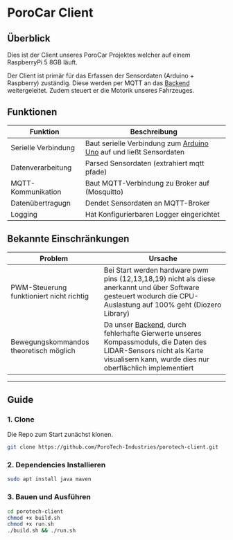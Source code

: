 # PoroCar Client

## Überblick

Dies ist der Client unseres PoroCar Projektes welcher auf einem RaspberryPi 5 8GB läuft.

Der Client ist primär für das Erfassen der Sensordaten (Arduino + Raspberry) zuständig. Diese werden per MQTT an das [Backend](https://github.com/PoroTech-Industries/porotech-backend) weitergeleitet.
Zudem steuert er die Motorik unseres Fahrzeuges.


## Funktionen

| Funktion            | Beschreibung                                                                                                                   |
|---------------------|--------------------------------------------------------------------------------------------------------------------------------|
| Serielle Verbindung | Baut serielle Verbindung zum [Arduino Uno](https://github.com/PoroTech-Industries/porotech-embedded) auf und ließt Sensordaten |
| Datenverarbeitung   | Parsed Sensordaten (extrahiert mqtt pfade)                                                                                     |
| MQTT-Kommunikation  | Baut MQTT-Verbindung zu Broker auf (Mosquitto)                                                                                 |
| Datenübertragugn    | Dendet Sensordaten an MQTT-Broker                                                                                              |
| Logging             | Hat Konfigurierbaren Logger eingerichtet                                                                                       |

## Bekannte Einschränkungen

| Problem                                  | Ursache                                                                                                                                                                                           |
|------------------------------------------|---------------------------------------------------------------------------------------------------------------------------------------------------------------------------------------------------|
| PWM-Steuerung funktioniert nicht richtig | Bei Start werden hardware pwm pins (12,13,18,19) nicht als diese anerkannt und über Software gesteuert wodurch die CPU-Auslastung auf 100% geht (Diozero Library)                                          |
| Bewegungskommandos theoretisch möglich   | Da unser [Backend](https://github.com/PoroTech-Industries/porotech-backend), durch fehlerhafte Gierwerte unseres Kompassmoduls, die Daten des LIDAR-Sensors nicht als Karte visualisern kann, wurde dies nur oberflächlich implementiert |

---

## Guide

### 1. Clone

Die Repo zum Start zunächst klonen.

```bash
git clone https://github.com/PoroTech-Industries/porotech-client.git
```

### 2. Dependencies Installieren

```bash
sudo apt install java maven 
```

### 3. Bauen und Ausführen

```bash
cd porotech-client
chmod +x build.sh
chmod +x run.sh
./build.sh && ./run.sh
```
